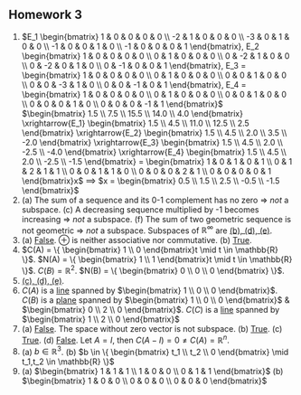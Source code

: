 ## Homework 3

1. $E_1 \begin{bmatrix} 1 & 0 & 0 & 0 & 0 \\ -2 & 1 & 0 & 0 & 0 \\ -3 & 0 & 1 & 0 & 0 \\ -1 & 0 & 0 & 1 & 0 \\ -1 & 0 & 0 & 0 & 1 \end{bmatrix}, E_2 \begin{bmatrix} 1 & 0 & 0 & 0 & 0 \\ 0 & 1 & 0 & 0 & 0 \\ 0 & -2 & 1 & 0 & 0 \\ 0 & -2 & 0 & 1 & 0 \\ 0 & -1 & 0 & 0 & 1 \end{bmatrix}, E_3 = \begin{bmatrix} 1 & 0 & 0 & 0 & 0 \\ 0 & 1 & 0 & 0 & 0 \\ 0 & 0 & 1 & 0 & 0 \\ 0 & 0 & -3 & 1 & 0 \\ 0 & 0 & -1 & 0 & 1 \end{bmatrix}, E_4 = \begin{bmatrix} 1 & 0 & 0 & 0 & 0 \\ 0 & 1 & 0 & 0 & 0 \\ 0 & 0 & 1 & 0 & 0 \\ 0 & 0 & 0 & 1 & 0 \\ 0 & 0 & 0 & -1 & 1 \end{bmatrix}$<br>$\begin{bmatrix} 1.5 \\ 7.5 \\ 15.5 \\ 14.0 \\ 4.0 \end{bmatrix} \xrightarrow{E_1} \begin{bmatrix} 1.5 \\ 4.5 \\ 11.0 \\ 12.5 \\ 2.5 \end{bmatrix} \xrightarrow{E_2} \begin{bmatrix} 1.5 \\ 4.5 \\ 2.0 \\ 3.5 \\ -2.0 \end{bmatrix} \xrightarrow{E_3} \begin{bmatrix} 1.5 \\ 4.5 \\ 2.0 \\ -2.5 \\ -4.0 \end{bmatrix} \xrightarrow{E_4} \begin{bmatrix} 1.5 \\ 4.5 \\ 2.0 \\ -2.5 \\ -1.5 \end{bmatrix} = \begin{bmatrix} 1 & 0 & 1 & 0 & 1 \\ 0 & 1 & 2 & 1 & 1 \\ 0 & 0 & 1 & 1 & 0 \\ 0 & 0 & 0 & 2 & 1 \\ 0 & 0 & 0 & 0 & 1 \end{bmatrix}x$ $\implies$ $x = \begin{bmatrix} 0.5 \\ 1.5 \\ 2.5 \\ -0.5 \\ -1.5 \end{bmatrix}$
2. (a) The sum of a sequence and its 0-1 complement has no zero &rArr; _not_ a subspace. \(c\) A decreasing sequence multiplied by -1 becomes increasing &rArr; _not_ a subspace. (f) The sum of two geometric sequence is not geometric &rArr; _not_ a subspace. Subspaces of $\mathbb{R}^\infty$ are <u>(b), (d), (e)</u>.
3. (a) <u>False</u>. $\oplus$ is neither associative nor commutative. (b) <u>True</u>.
4. $C(A) = \{ \begin{bmatrix} 1 \\ 0 \end{bmatrix}t \mid t \in \mathbb{R} \}$. $N(A) = \{ \begin{bmatrix} 1 \\ 1 \end{bmatrix}t \mid t \in \mathbb{R} \}$. $C(B) = \mathbb{R}^2$. $N(B) = \{ \begin{bmatrix} 0 \\ 0 \\ 0 \end{bmatrix} \}$.
5. <u>\(c\), (d), (e)</u>.
6. $C(A)$ is a <u>line</u> spanned by $\begin{bmatrix} 1 \\ 0 \\ 0 \end{bmatrix}$. $C(B)$ is a <u>plane</u> spanned by $\begin{bmatrix} 1 \\ 0 \\ 0 \end{bmatrix}$ & $\begin{bmatrix} 0 \\ 2 \\ 0 \end{bmatrix}$. $C(C)$ is a <u>line</u> spanned by $\begin{bmatrix} 1 \\ 2 \\ 0 \end{bmatrix}$
7. (a) <u>False</u>. The space without zero vector is not subspace. (b) <u>True</u>. \(c\) <u>True</u>. (d) <u>False</u>. Let $A = I$, then $C(A-I) = 0 \ne C(A) = \mathbb{R}^n$.
8. (a) $b \in \mathbb{R}^3$. (b) $b \in \{ \begin{bmatrix} t_1 \\ t_2 \\ 0 \end{bmatrix} \mid t_1,t_2 \in \mathbb{R} \}$
9. (a) $\begin{bmatrix} 1 & 1 & 1 \\ 1 & 0 & 0 \\ 0 & 1 & 1 \end{bmatrix}$ (b) $\begin{bmatrix} 1 & 0 & 0 \\ 0 & 0 & 0 \\ 0 & 0 & 0 \end{bmatrix}$
